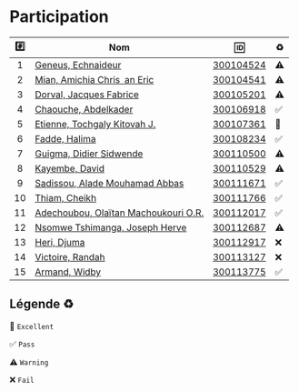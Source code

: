 # Participation

| :hash: | Nom                                                                  | :id:                   | :recycle:         |
|:------:|----------------------------------------------------------------------|------------------------|-------------------|
|  1     | [Geneus, Echnaideur](https://github.com/Echnaideurgeneus)            | [300104524](300104524) | :warning:         |
|  2     | [Mian, Amichia Chris an Eric](https://github.com/Romeomian)          | [300104541](300104541) | :warning:         |
|  3     | [Dorval, Jacques Fabrice](https://github.com/BgbgL13)                | [300105201](300105201) | :warning:         |
|  4     | [Chaouche, Abdelkader](https://github.com/AEKchaouche)               | [300106918](300106918) | :white_check_mark:|
|  5     | [Etienne, Tochgaly Kitovah J.](https://github.com/toch90)            | [300107361](300107361) | :100:             |
|  6     | [Fadde, Halima](https://github.com/halimabzn)                        | [300108234](300108234) | :white_check_mark:|
|  7     | [Guigma, Didier Sidwende](https://github.com/didier300110500)        | [300110500](300110500) | :warning:         |
|  8     | [Kayembe, David](https://github.com/TEC24)                           | [300110529](300110529) | :warning:         |
|  9     | [Sadissou, Alade Mouhamad Abbas](https://github.com/AbbasSadissou)   | [300111671](300111671) | :white_check_mark:|
| 10     | [Thiam, Cheikh](https://github.com/Cheikhthiam)                      | [300111766](300111766) | :white_check_mark:|
| 11     | [Adechoubou, Olaïtan Machoukouri O.R.](https://github.com/ordenrosae)| [300112017](300112017) | :white_check_mark:|
| 12     | [Nsomwe Tshimanga, Joseph Herve](https://github.com/jthn9022)        | [300112687](300112687) | :warning:         |
| 13     | [Heri, Djuma](https://github.com/djumaster)                          | [300112917](300112917) | :x:               |
| 14     | [Victoire, Randah](https://github.com/Futureseven)                   | [300113127](300113127) | :x:               |
| 15     | [Armand, Widby](https://github.com/widby)                            | [300113775](300113775) | :white_check_mark:|

## Légende :recycle: 

 :100: `Excellent` 

 :white_check_mark: `Pass` 
 
 :warning: `Warning` 
 
 :x: `Fail`
